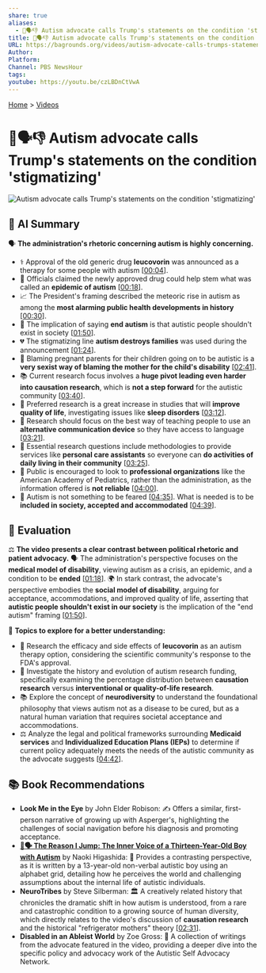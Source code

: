 ```yaml
---
share: true
aliases:
  - 🧩🗣️👎 Autism advocate calls Trump's statements on the condition 'stigmatizing'
title: 🧩🗣️👎 Autism advocate calls Trump's statements on the condition 'stigmatizing'
URL: https://bagrounds.org/videos/autism-advocate-calls-trumps-statements-on-the-condition-stigmatizing
Author:
Platform:
Channel: PBS NewsHour
tags:
youtube: https://youtu.be/czLBDnCtVwA
---
```

[Home](../index.md) > [Videos](./index.md)  
# 🧩🗣️👎 Autism advocate calls Trump's statements on the condition 'stigmatizing'  
![Autism advocate calls Trump's statements on the condition 'stigmatizing'](https://youtu.be/czLBDnCtVwA)  
  
## 🤖 AI Summary  
  
🗣️ **The administration's rhetoric concerning autism is highly concerning.**  
* ⚕️ Approval of the old generic drug **leucovorin** was announced as a therapy for some people with autism \[[00:04](http://www.youtube.com/watch?v=czLBDnCtVwA&t=4)].  
* 🚨 Officials claimed the newly approved drug could help stem what was called an **epidemic of autism** \[[00:18](http://www.youtube.com/watch?v=czLBDnCtVwA&t=18)].  
* 📈 The President's framing described the meteoric rise in autism as among the **most alarming public health developments in history** \[[00:30](http://www.youtube.com/watch?v=czLBDnCtVwA&t=30)].  
* 🚫 The implication of saying **end autism** is that autistic people shouldn't exist in society \[[01:50](http://www.youtube.com/watch?v=czLBDnCtVwA&t=110)].  
* 💔 The stigmatizing line **autism destroys families** was used during the announcement \[[01:24](http://www.youtube.com/watch?v=czLBDnCtVwA&t=84)].  
* 👶 Blaming pregnant parents for their children going on to be autistic is a **very sexist way of blaming the mother for the child's disability** \[[02:41](http://www.youtube.com/watch?v=czLBDnCtVwA&t=161)].  
* 📚 Current research focus involves a **huge pivot leading even harder into causation research**, which is **not a step forward** for the autistic community \[[03:40](http://www.youtube.com/watch?v=czLBDnCtVwA&t=220)].  
* 🛌 Preferred research is a great increase in studies that will **improve quality of life**, investigating issues like **sleep disorders** \[[03:12](http://www.youtube.com/watch?v=czLBDnCtVwA&t=192)].  
* 💬 Research should focus on the best way of teaching people to use an **alternative communication device** so they have access to language \[[03:21](http://www.youtube.com/watch?v=czLBDnCtVwA&t=201)].  
* 🏡 Essential research questions include methodologies to provide services like **personal care assistants** so everyone can **do activities of daily living in their community** \[[03:25](http://www.youtube.com/watch?v=czLBDnCtVwA&t=205)].  
* 🏥 Public is encouraged to look to **professional organizations** like the American Academy of Pediatrics, rather than the administration, as the information offered is **not reliable** \[[04:00](http://www.youtube.com/watch?v=czLBDnCtVwA&t=240)].  
* 🤝 Autism is not something to be feared \[[04:35](http://www.youtube.com/watch?v=czLBDnCtVwA&t=275)]. What is needed is to be **included in society, accepted and accommodated** \[[04:39](http://www.youtube.com/watch?v=czLBDnCtVwA&t=279)].  
  
## 🤔 Evaluation  
  
⚖️ **The video presents a clear contrast between political rhetoric and patient advocacy.** 🗣️ The administration's perspective focuses on the **medical model of disability**, viewing autism as a crisis, an epidemic, and a condition to be **ended** \[[01:18](http://www.youtube.com/watch?v=czLBDnCtVwA&t=78)]. 🌍 In stark contrast, the advocate's perspective embodies the **social model of disability**, arguing for acceptance, accommodations, and improved quality of life, asserting that **autistic people shouldn't exist in our society** is the implication of the "end autism" framing \[[01:50](http://www.youtube.com/watch?v=czLBDnCtVwA&t=110)].  
  
🔎 **Topics to explore for a better understanding:**  
* 🔬 Research the efficacy and side effects of **leucovorin** as an autism therapy option, considering the scientific community's response to the FDA's approval.  
* 📜 Investigate the history and evolution of autism research funding, specifically examining the percentage distribution between **causation research** versus **interventional or quality-of-life research**.  
* 📚 Explore the concept of **neurodiversity** to understand the foundational philosophy that views autism not as a disease to be cured, but as a natural human variation that requires societal acceptance and accommodations.  
* ⚖️ Analyze the legal and political frameworks surrounding **Medicaid services** and **Individualized Education Plans (IEPs)** to determine if current policy adequately meets the needs of the autistic community as the advocate suggests \[[04:42](http://www.youtube.com/watch?v=czLBDnCtVwA&t=282)].  
  
## 📚 Book Recommendations  
  
* **Look Me in the Eye** by John Elder Robison: ✍️ Offers a similar, first-person narrative of growing up with Asperger's, highlighting the challenges of social navigation before his diagnosis and promoting acceptance.  
* **[👦🗣️ The Reason I Jump: The Inner Voice of a Thirteen-Year-Old Boy with Autism](../books/the-reason-i-jump-the-inner-voice-of-a-thirteen-year-old-boy-with-autism.md)** by Naoki Higashida: 📖 Provides a contrasting perspective, as it is written by a 13-year-old non-verbal autistic boy using an alphabet grid, detailing how he perceives the world and challenging assumptions about the internal life of autistic individuals.  
* **NeuroTribes** by Steve Silberman: 🏛️ A creatively related history that chronicles the dramatic shift in how autism is understood, from a rare and catastrophic condition to a growing source of human diversity, which directly relates to the video's discussion of **causation research** and the historical "refrigerator mothers" theory \[[02:31](http://www.youtube.com/watch?v=czLBDnCtVwA&t=151)].  
* **Disabled in an Ableist World** by Zoe Gross: 🎯 A collection of writings from the advocate featured in the video, providing a deeper dive into the specific policy and advocacy work of the Autistic Self Advocacy Network.